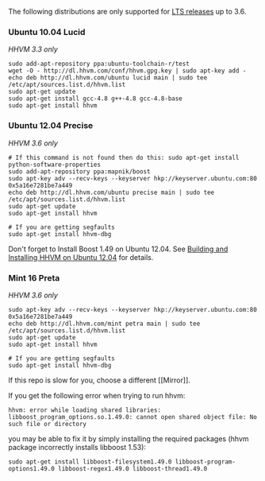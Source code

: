 The following distributions are only supported for [LTS releases](./intro#lts-releases) up to 3.6.

### Ubuntu 10.04 Lucid

*HHVM 3.3 only*

```
sudo add-apt-repository ppa:ubuntu-toolchain-r/test
wget -O - http://dl.hhvm.com/conf/hhvm.gpg.key | sudo apt-key add -
echo deb http://dl.hhvm.com/ubuntu lucid main | sudo tee /etc/apt/sources.list.d/hhvm.list
sudo apt-get update
sudo apt-get install gcc-4.8 g++-4.8 gcc-4.8-base
sudo apt-get install hhvm
```

### Ubuntu 12.04 Precise

*HHVM 3.6 only*

```
# If this command is not found then do this: sudo apt-get install python-software-properties
sudo add-apt-repository ppa:mapnik/boost
sudo apt-key adv --recv-keys --keyserver hkp://keyserver.ubuntu.com:80 0x5a16e7281be7a449
echo deb http://dl.hhvm.com/ubuntu precise main | sudo tee /etc/apt/sources.list.d/hhvm.list
sudo apt-get update
sudo apt-get install hhvm
```
```
# If you are getting segfaults
sudo apt-get install hhvm-dbg
```

Don't forget to Install Boost 1.49 on Ubuntu 12.04. See [Building and Installing HHVM on Ubuntu 12.04](https://github.com/facebook/hhvm/wiki/Building-and-installing-HHVM-on-Ubuntu-12.04#installing-boost-149) for details.

### Mint 16 Preta

*HHVM 3.6 only*

```
sudo apt-key adv --recv-keys --keyserver hkp://keyserver.ubuntu.com:80 0x5a16e7281be7a449
echo deb http://dl.hhvm.com/mint petra main | sudo tee /etc/apt/sources.list.d/hhvm.list
sudo apt-get update
sudo apt-get install hhvm
```
```
# If you are getting segfaults
sudo apt-get install hhvm-dbg
```

If this repo is slow for you, choose a different [[Mirror]].

If you get the following error when trying to run hhvm:

```
hhvm: error while loading shared libraries: libboost_program_options.so.1.49.0: cannot open shared object file: No such file or directory
```

you may be able to fix it by simply installing the required packages (hhvm package incorrectly installs libboost 1.53):

```
sudo apt-get install libboost-filesystem1.49.0 libboost-program-options1.49.0 libboost-regex1.49.0 libboost-thread1.49.0
```
